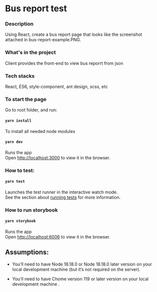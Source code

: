 # Bus report test

### Description

Using React, create a bus report page that looks like the screenshot attached in bus-report-example.PNG.

### What's in the project

Client provides the front-end to view bus reporrt from json

### Tech stacks

React, ES6, style-component, ant design, scss, etc

### To start the page

Go to root folder, and run:

#### `yarn install`

To install all needed node modules

#### `yarn dev`

Runs the app<br>
Open [http://localhost:3000](http://localhost:3000) to view it in the browser.

### How to test:

#### `yarn test`

Launches the test runner in the interactive watch mode.<br>
See the section about [running tests](https://facebook.github.io/create-react-app/docs/running-tests) for more information.

### How to run storybook

#### `yarn storybook`

Runs the app<br>
Open [http://localhost:6006](http://localhost:6006) to view it in the browser.

## Assumptions:

- You’ll need to have Node 18.18.0 or Node 18.18.0 later version on your local development machine (but it’s not required on the server).

- You’ll need to have Chome version 119 or later version on your local development machine .
